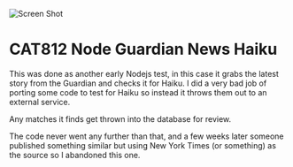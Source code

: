 ![Screen Shot](http://cattopus23.com/img/panel-CAT812.png)

CAT812 Node Guardian News Haiku
===============================

This was done as another early Nodejs test, in this case it grabs the latest story from the Guardian
and checks it for Haiku. I did a very bad job of porting some code to test for Haiku so instead it
throws them out to an external service.

Any matches it finds get thrown into the database for review.

The code never went any further than that, and a few weeks later someone published something similar
but using New York Times (or something) as the source so I abandoned this one.